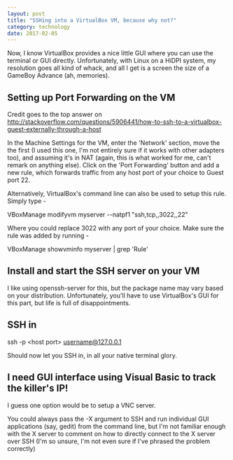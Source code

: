 ```yaml
---
layout: post
title: "SSHing into a VirtualBox VM, because why not?"
category: technology
date: 2017-02-05
---
```


Now, I know VirtualBox provides a nice little GUI where you can use the terminal or GUI directly. Unfortunately, with Linux on a HiDPI system, my resolution goes all kind of whack, and all I get is a screen the size of a GameBoy Advance (ah, memories).

## Setting up Port Forwarding on the VM

Credit goes to the top answer on http://stackoverflow.com/questions/5906441/how-to-ssh-to-a-virtualbox-guest-externally-through-a-host

In the Machine Settings for the VM, enter the 'Network' section, move the the first (I used this one, I'm not entirely sure if it works with other adapters too), and assuming it's in NAT (again, this is what worked for me, can't remark on anything else). Click on the 'Port Forwarding' button and add a new rule, which forwards traffic from any host port of your choice to Guest port 22.

Alternatively, VirtualBox's command line can also be used to setup this rule. Simply type -

VBoxManage modifyvm myserver --natpf1 "ssh,tcp,,3022,,22"

Where you could replace 3022 with any port of your choice. Make sure the rule was added by running -

VBoxManage showvminfo myserver | grep 'Rule'


## Install and start the SSH server on your VM

I like using openssh-server for this, but the package name may vary based on your distribution. Unfortunately, you'll have to use VirtualBox's GUI for this part, but life is full of disappointments.

## SSH in

ssh -p \<host port\> username@127.0.0.1

Should now let you SSH in, in all your native terminal glory.

## I need GUI interface using Visual Basic to track the killer's IP!

I guess one option would be to setup a VNC server.

You could always pass the -X argument to SSH and run individual GUI applications (say, gedit) from the command line, but I'm not familiar enough with the X server to comment on how to directly connect to the X server over SSH (I'm so unsure, I'm not even sure if I've phrased the problem correctly)
